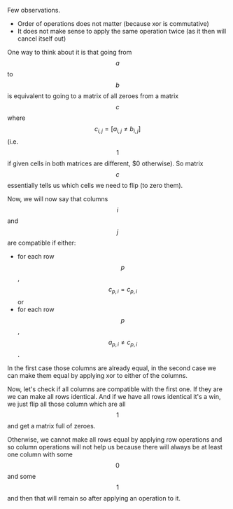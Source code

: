 Few observations.

* Order of operations does not matter (because xor is commutative)
* It does not make sense to apply the same operation twice (as it then will cancel itself out)

One way to think about it is that going from $$a$$ to $$b$$ is equivalent to going to a matrix of all zeroes from a matrix $$c$$ where $$c_{i,j} = [a_{i,j} \neq b_{i,j}]$$ (i.e. $$1$$ if given cells in both matrices are different, $$0$ otherwise).  So matrix $$c$$ essentially tells us which cells we need to flip (to zero them).

Now, we will now say that columns $$i$$ and $$j$$ are compatible if either:

* for each row $$p$$, $$c_{p,i} = c_{p,i}$$ or
* for each row $$p$$, $$a_{p,i} \neq c_{p,i}$$.

In the first case those columns are already equal, in the second case we can make them equal by applying xor to either of the columns.

Now, let's check if all columns are compatible with the first one.  If they are we can make all rows identical.  And if we have all rows identical it's a win, we just flip all those column which are all $$1$$ and get a matrix full of zeroes.

Otherwise, we cannot make all rows equal by applying row operations and so column operations will not help us because there will always be at least one column with some $$0$$ and some $$1$$ and then that will remain so after applying an operation to it.
